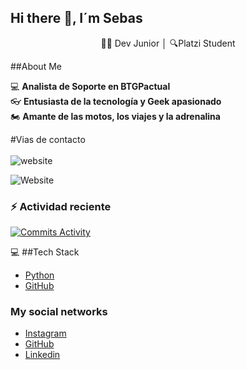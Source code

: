 ## Hi there 👋, I´m Sebas

<p align='center'> 👨‍💻 Dev Junior │ 🔍Platzi Student

##About Me

:computer: **Analista de Soporte en BTGPactual**<br>
:eyeglasses: **Entusiasta de la tecnología y Geek apasionado**<br>
:motorcycle: **Amante de las motos, los viajes y la adrenalina**<br>

#Vias de contacto <br><br>
![website](https://img.shields.io/badge/jagudelocastro19.com-up-green?style=for-the-badge)<br>

![Website](https://img.shields.io/website?url=https%3A%2F%2Fwww.linkedin.com%2Fin%2Fjohn-sebastian-agudelo-castro-2635b5141%2F)

### :zap: Actividad reciente

[![Commits Activity](https://img.shields.io/github/commit-activity/w/jagudelocastro19/jagudelocastro19)](https://github.com/jagudelocastro19/jagudelocastro19)

:computer: ##Tech Stack

- [Python](https://www.python.org/)
- [GitHub](https://github.com/)

### My social networks

- [Instagram](https://www.instagram.com/agudelo_js/?hl=es)
- [GitHub](https://github.com/jagudelocastro19)
- [Linkedin](https://www.linkedin.com/in/john-sebastian-agudelo-castro-2635b5141/)


<!--START_SECTION:activity-->

<!--END_SECTION:activity-->

<!--RECENT_ACTIVITY:last_update-->
<!--RECENT_ACTIVITY:last_update_end-->

